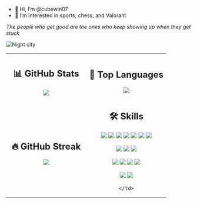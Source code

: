 - 👋 Hi, I’m @cubewin07  
- 👀 I’m interested in sports, chess, and Valorant  

*The people who get good are the ones who keep showing up when they get stuck*  

![Night city](https://i.pinimg.com/originals/8c/f6/06/8cf60608f95bfae20a9e78884e1a33cb.gif)

<table>
  <tr>
    <td align="center" width="50%">
      <h2>📊 GitHub Stats</h2>
      <img src="https://github-readme-stats.vercel.app/api?username=cubewin07&show_icons=true&theme=tokyonight" />
    </td>
    <td align="center" width="50%">
      <h2>🧠 Top Languages</h2>
      <img src="https://github-readme-stats.vercel.app/api/top-langs/?username=cubewin07&layout=compact&theme=tokyonight" />
    </td>
  </tr>
  <tr>
    <td align="center">
      <h2>🔥 GitHub Streak</h2>
      <img src="https://streak-stats.demolab.com?user=cubewin07&theme=tokyonight" />
    </td>
    <td align="center">
      <h2>🛠 Skills</h2>

  <p align="center">
    <!-- Core Languages & Frameworks -->
    <img src="https://img.shields.io/badge/HTML5-E34F26?style=for-the-badge&logo=html5&logoColor=white" />
    <img src="https://img.shields.io/badge/CSS3-1572B6?style=for-the-badge&logo=css3&logoColor=white" />
    <img src="https://img.shields.io/badge/JavaScript-F7DF1E?style=for-the-badge&logo=javascript&logoColor=black" />
    <img src="https://img.shields.io/badge/Java-ED8B00?style=for-the-badge&logo=java&logoColor=white" />
    <img src="https://img.shields.io/badge/Spring%20Boot-6DB33F?style=for-the-badge&logo=springboot&logoColor=white" />
    <img src="https://img.shields.io/badge/React-20232A?style=for-the-badge&logo=react&logoColor=61DAFB" />
    <img src="https://img.shields.io/badge/MySQL-4479A1?style=for-the-badge&logo=mysql&logoColor=white" />
  </p>
  
  <p align="center">
    <!-- Backend Tools -->
    <img src="https://img.shields.io/badge/JPA-59666C?style=for-the-badge&logo=hibernate&logoColor=white" />
    <img src="https://img.shields.io/badge/Hibernate-59666C?style=for-the-badge&logo=hibernate&logoColor=white" />
    <img src="https://img.shields.io/badge/PostgreSQL-4169E1?style=for-the-badge&logo=postgresql&logoColor=white" />
  </p>
  
  <p align="center">
    <!-- IDEs -->
    <img src="https://img.shields.io/badge/VS%20Code-007ACC?style=for-the-badge&logo=visualstudiocode&logoColor=white" />
    <img src="https://img.shields.io/badge/IntelliJ%20IDEA-000000?style=for-the-badge&logo=intellijidea&logoColor=white" />
    <img src="https://img.shields.io/badge/Cursor-3C3C3C?style=for-the-badge&logo=data:image/svg+xml;base64,PHN2ZyB3aWR0aD0nMjQnIGhlaWdodD0nMjQnIHZpZXdCb3g9JzAgMCAyNCAyNCcgeG1sbnM9J2h0dHA6Ly93d3cudzMub3JnLzIwMDAvc3ZnJz48Y2lyY2xlIGN4PScxMicgY3k9JzEyJyByPScxMicgZmlsbD0nIzU4RkY2MicvPjwvc3ZnPg==" />
    <img src="https://img.shields.io/badge/Windsurf-000000?style=for-the-badge&logo=appwrite&logoColor=white" />
  </p>
  
  <p align="center">
    <!-- Package Managers -->
    <img src="https://img.shields.io/badge/Maven-C71A36?style=for-the-badge&logo=apachemaven&logoColor=white" />
    <img src="https://img.shields.io/badge/Yarn-2C8EBB?style=for-the-badge&logo=yarn&logoColor=white" />
  </p>

    </td>
  </tr>
</table>
